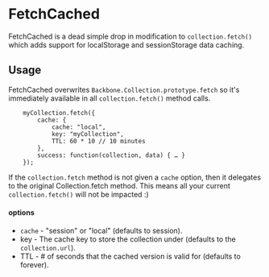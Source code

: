 # FetchCached
FetchCached is a dead simple drop in modification to `collection.fetch()` which adds support for localStorage and sessionStorage data caching.

## Usage
FetchCached overwrites `Backbone.Collection.prototype.fetch` so it's immediately available in all `collection.fetch()` method calls.

		myCollection.fetch({
			cache: {
				cache: "local",
				key: "myCollection", 
				TTL: 60 * 10 // 10 minutes
			},
			success: function(collection, data) { … }
		});
If the `collection.fetch` method is not given a `cache` option, then it delegates to the original Collection.fetch method. This means all your current `collection.fetch()` will not be impacted :)
		
#### options

* `cache` - "session" or "local" (defaults to session).
* key - The cache key to store the collection under (defaults to the `collection.url`).
* TTL - # of seconds that the cached version is valid for (defaults to forever).